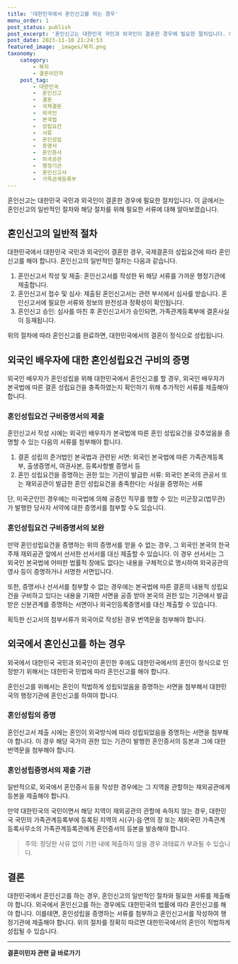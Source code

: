 ```yaml
---
title: '대한민국에서 혼인신고를 하는 경우'
menu_order: 1
post_status: publish
post_excerpt: '혼인신고는 대한민국 국민과 외국인이 결혼한 경우에 필요한 절차입니다. 이 글에서는 혼인신고의 일반적인 절차와 해당 절차를 위해 필요한 서류에 대해 알아보겠습니다.'
post_date: 2023-11-10 21:24:53
featured_image: _images/복지.png
taxonomy:
    category:
        - 복지
        - 결혼이민자
    post_tag:
        - 대한민국
        -  혼인신고
        -  결혼
        -  국제결혼
        -  외국인
        -  본국법
        -  성립요건
        -  서류
        -  혼인성립
        -  증명서
        -  혼인증서
        -  외국공관
        -  행정기관
        -  혼인신고서
        -  가족관계등록부
---
```



혼인신고는 대한민국 국민과 외국인이 결혼한 경우에 필요한 절차입니다. 이 글에서는 혼인신고의 일반적인 절차와 해당 절차를 위해 필요한 서류에 대해 알아보겠습니다.

## 혼인신고의 일반적 절차

대한민국에서 대한민국 국민과 외국인이 결혼한 경우, 국제결혼의 성립요건에 따라 혼인신고를 해야 합니다. 혼인신고의 일반적인 절차는 다음과 같습니다.

1. 혼인신고서 작성 및 제출: 혼인신고서를 작성한 뒤 해당 서류를 가까운 행정기관에 제출합니다.
2. 혼인신고서 접수 및 심사: 제출된 혼인신고서는 관련 부서에서 심사를 받습니다. 혼인신고서에 필요한 서류와 정보의 완전성과 정확성이 확인됩니다.
3. 혼인신고 승인: 심사를 마친 후 혼인신고서가 승인되면, 가족관계등록부에 결혼사실이 등재됩니다.

위의 절차에 따라 혼인신고를 완료하면, 대한민국에서의 결혼이 정식으로 성립됩니다.

## 외국인 배우자에 대한 혼인성립요건 구비의 증명

외국인 배우자가 혼인성립을 위해 대한민국에서 혼인신고를 할 경우, 외국인 배우자가 본국법에 따른 결혼 성립요건을 충족하였는지 확인하기 위해 추가적인 서류를 제출해야 합니다.

### 혼인성립요건 구비증명서의 제출

혼인신고서 작성 시에는 외국인 배우자가 본국법에 따른 혼인 성립요건을 갖추었음을 증명할 수 있는 다음의 서류를 첨부해야 합니다.

1. 결혼 성립의 준거법인 본국법과 관련된 서면: 외국인 본국법에 따른 가족관계등록부, 출생증명서, 여권사본, 등록사항별 증명서 등
2. 혼인 성립요건을 증명하는 권한 있는 기관이 발급한 서류: 외국인 본국의 관공서 또는 재외공관이 발급한 혼인 성립요건을 충족한다는 사실을 증명하는 서류

단, 미국군인인 경우에는 미국법에 의해 공증인 직무를 행할 수 있는 미군장교(법무관)가 발행한 당사자 서약에 대한 증명서를 첨부할 수도 있습니다.

### 혼인성립요건 구비증명서의 보완

만약 혼인성립요건을 증명하는 위의 증명서를 얻을 수 없는 경우, 그 외국인 본국의 한국주재 재외공관 앞에서 선서한 선서서를 대신 제출할 수 있습니다. 이 경우 선서서는 그 외국인 본국법에 어떠한 법률적 장애도 없다는 내용을 구체적으로 명시하여 외국공관의 영사 등이 증명하거나 서명한 서면입니다.

또한, 증명서나 선서서를 첨부할 수 없는 경우에는 본국법에 따른 결혼의 내용적 성립요건을 구비하고 있다는 내용을 기재한 서면을 공증 받아 본국의 권한 있는 기관에서 발급받은 신분관계를 증명하는 서면이나 외국인등록증명서를 대신 제출할 수 있습니다.

획득한 신고서의 첨부서류가 외국어로 작성된 경우 번역문을 첨부해야 합니다.

## 외국에서 혼인신고를 하는 경우

외국에서 대한민국 국민과 외국인이 혼인한 후에도 대한민국에서의 혼인이 정식으로 인정받기 위해서는 대한민국 민법에 따라 혼인신고를 해야 합니다.

혼인신고를 위해서는 혼인이 적법하게 성립되었음을 증명하는 서면을 첨부해서 대한민국의 행정기관에 혼인신고를 하여야 합니다.

### 혼인성립의 증명

혼인신고서 제출 시에는 혼인이 외국방식에 따라 성립되었음을 증명하는 서면을 첨부해야 합니다. 이 경우 해당 국가의 권한 있는 기관이 발행한 혼인증서의 등본과 그에 대한 번역문을 첨부해야 합니다.

### 혼인성립증명서의 제출 기관

일반적으로, 외국에서 혼인증서 등을 작성한 경우에는 그 지역을 관할하는 재외공관에게 등본을 제출해야 합니다.

만약 대한민국의 국민이면서 해당 지역이 재외공관의 관할에 속하지 않는 경우, 대한민국 국민의 가족관계등록부에 등록된 지역의 시(구)·읍·면의 장 또는 재외국민 가족관계등록사무소의 가족관계등록관에게 혼인증서의 등본을 발송해야 합니다.

> 주의: 정당한 사유 없이 기한 내에 제출하지 않을 경우 과태료가 부과될 수 있습니다.

## 결론

대한민국에서 혼인신고를 하는 경우, 혼인신고의 일반적인 절차와 필요한 서류를 제출해야 합니다. 외국에서 혼인신고를 하는 경우에도 대한민국의 법률에 따라 혼인신고를 해야 합니다. 이를테면, 혼인성립을 증명하는 서류를 첨부하고 혼인신고서를 작성하여 행정기관에 제출해야 합니다. 위의 절차를 정확히 따르면 대한민국에서의 혼인이 적법하게 성립될 수 있습니다.
<!-- wp:separator -->
<hr class="wp-block-separator has-alpha-channel-opacity"/>
<!-- /wp:separator -->

<!-- wp:group {"backgroundColor":"base","layout":{"type":"constrained"}} -->
<div class="wp-block-group has-base-background-color has-background"><!-- wp:paragraph {"align":"center","fontSize":"medium"} -->
<p class="has-text-align-center has-large-font-size"><strong>결혼이민자 관련 글 바로가기</strong></p>
<!-- /wp:paragraph -->


<!-- wp:latest-posts
{"categories":[{"id":14581,"count":19,"description":"","link":"https://uknowlaw.com/category/%ea%b2%b0%ed%98%bc%ec%9d%b4%eb%af%bc%ec%9e%90/","name":"결혼이민자","slug":"결혼이민자","taxonomy":"category","parent":0,"meta":[],"_links":{"self":[{"href":"https://uknowlaw.com/wp-json/wp/v2/categories/14581"}],"collection":[{"href":"https://uknowlaw.com/wp-json/wp/v2/categories"}],"about":[{"href":"https://uknowlaw.com/wp-json/wp/v2/taxonomies/category"}],"wp:post_type":[{"href":"https://uknowlaw.com/wp-json/wp/v2/posts?categories=14581"}],"curies":[{"name":"wp","href":"https://api.w.org/{rel}","templated":true}]}}],"postsToShow":100,"excerptLength":28,"postLayout":"grid","columns":2,"featuredImageAlign":"left","featuredImageSizeSlug":"large","fontSize":"small"} /--></div>
<!-- /wp:group -->
